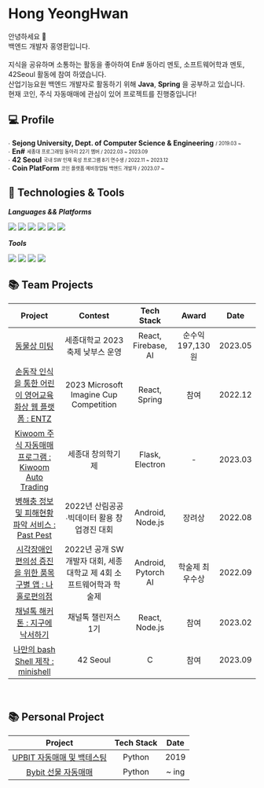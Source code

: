 
<!-- ## 🚀 About Me -->
# Hong YeongHwan
안녕하세요 👋 <br>
백엔드 개발자 홍영환입니다. <br>
<br>
지식을 공유하며 소통하는 활동을 좋아하여 En# 동아리 멘토, 소프트웨어학과 멘토, 42Seoul 활동에 참여 하였습니다. <br>
산업기능요원 백엔드 개발자로 활동하기 위해 **Java**, **Spring** 을 공부하고 있습니다. <br>
현재 코인, 주식 자동매매에 관심이 있어 프로젝트를 진행중입니다!

## 💻 Profile


  ∙ **Sejong University, Dept. of Computer Science & Engineering** <sub><sup>/ 2019.03 ~</sup></sub>   
  ∙ **En#** <sub><sup>세종대 프로그래밍 동아리 22기 멤버 / 2022.03 ~ 2023.09</sup></sub>   
  ∙ **42 Seoul** <sub><sup> 국내 SW 인재 육성 프로그램 8기 연수생 / 2022.11 ~ 2023.12</sup></sub>   
  ∙ **Coin PlatForm** <sub><sup>코인 플랫폼 예비창업팀 백엔드 개발자 / 2023.07 ~</sup></sub>   
## 🔧 Technologies & Tools

***Languages && Platforms***

  <span>
  <img src="https://img.shields.io/badge/Python-3776AB?style=flat&logo=Python&logoColor=white"/>
  <img src="https://img.shields.io/badge/C-A8B9CC?style=flat&logo=c&logoColor=white"/>
  <img src="https://img.shields.io/badge/JAVA-437291?style=flat&logo=openjdk&logoColor=white"/>  
  <img src="https://img.shields.io/badge/React-61DAFB?style=flat&logo=React&logoColor=white"/>
  <img src="https://img.shields.io/badge/Spring -6DB33F?style=flat&logo=spring&logoColor=white"/>
  <img src="https://img.shields.io/badge/Node.js -339933?style=flat&logo=nodedotjs&logoColor=white"/>
  </span>

***Tools***

  <span>
  <img src="https://img.shields.io/badge/AWS-232F3E?style=flat&logo=amazonaws&logoColor=white"/>
  <img src="https://img.shields.io/badge/MySQL-4479A1?style=flat&logo=mysql&logoColor=white"/>
  <img src="https://img.shields.io/badge/Git-F05032?style=flat&logo=git&logoColor=white"/>
  <img src="https://img.shields.io/badge/Figma-F24E1E?style=flat&logo=figma&logoColor=white"/>

  </span>

## 📚 Team Projects

|                                            Project                                              |               Contest                |       Tech Stack       | Award | Date |
| :-----------------------------------------------------------------------------------------------: | :----------------------------------: | :--------------------: | :---: | :--: |
| [동물상 미팅](https://github.com/rong5026/animal_user) | 세종대학교 2023 축제 낮부스 운영 |       React, Firebase, AI         |  순수익  197,130원 | 2023.05 |
|       [손동작 인식을 통한 어린이 영어교육 화상 웹 플랫폼 : ENTZ](https://github.com/Imagine-ENTZ/AirDrawing)       |    2023 Microsoft Imagine Cup Competition    |           React, Spring           |  참여  | 2022.12 |
|  [Kiwoom 주식 자동매매 프로그램 : Kiwoom Auto Trading  ](https://github.com/stock-price-calculator/tradingbot)  |           세종대 창의학기제           |       Flask, Electron        | -  | 2023.03 |
|             [병해충 정보 및 피해현황 파악 서비스 : Past Pest](https://github.com/33ohoh/android)              |     2022년 산림공공∙빅데이터 활용 창업경진 대회     |           Android, Node.js          | 장려상  | 2022.08 |
|               [ 시각장애인 편의성 증진을 위한 품목 구별 앱 : 나홀로편의점](https://github.com/rong5026/SoSo-Com-Android)                |           2022년 공개 SW개발자 대회, 세종대학교 제 4회 소프트웨어학과 학술제           | Android, Pytorch AI |   학술제 최우수상   | 2022.09 |
|               [ 채널톡 해커톤 : 지구에 낙서하기](https://github.com/ChannelHackathonTeam11/Server)               |           채널톡 챌린저스 1기            | React, Node.js |   참여  | 2023.02 |
|               [ 나만의 bash Shell 제작 : minishell](https://github.com/42-minishell-project/minishell)               |           42 Seoul          | C |   참여  | 2023.09 |

<br>

## 📚 Personal Project
|                                            Project                                                       |       Tech Stack       | Date |
| :-----------------------------------------------------------------------------------------------: | :---: | :--: |
| [UPBIT 자동매매 및 백테스팅](https://github.com/rong5026/UpbitTrading) |       Python        | 2019 |
| [Bybit 선물 자동매매](https://github.com/rong5026/Bybit-Trading-Bot) | Python         | ~ ing |


<br>

<!-- ## 📊 GitHub Stats

![Your GitHub Stats](https://github-readme-stats.vercel.app/api?username=rong5026&show_icons=true&count_private=true&hide=issues) -->
